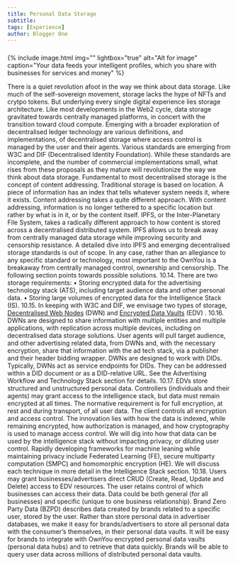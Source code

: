 ```yaml
---
title: Personal Data Storage
subtitle:
tags: [Experience]
author: Blogger One
---
```


### <span style="color: #e81313"></span>

{% include image.html img="" lightbox="true" alt="Alt for image" caption="Your data feeds your intelligent profiles, which you share with businesses for services and money" %}

There is a quiet revolution afoot in the way we think about data storage. Like much of the self-sovereign movement, storage lacks the hype of NFTs and crytpo tokens. But underlying every single digital experience lies storage architecture. Like most developments in the Web2 cycle, data storage gravitated towards centrally managed platforms, in concert with the transition toward cloud compute. Emerging with a broader exploration of decentralised ledger technology are various definitions, and implementations, of decentralised storage where access control is managed by the user and their agents. Various standards are emerging from W3C and DIF (Decentralised Identity Foundation). While these standards are incomplete, and the number of commercial implementations small, what rises from these proposals as they mature will revolutionize the way we think about data storage. Fundamental to most decentralised storage is the concept of content addressing. Traditional storage is based on location. A piece of information has an index that tells whatever system needs it, where it exists. Content addressing takes a quite different approach. With content addressing, information is no longer tethered to a specific location but rather by what is in it, or by the content itself. IPFS, or the Inter-Planetary File System, takes a radically different approach to how content is stored across a decentralised distributed system. IPFS allows us to break away from centrally managed data storage while improving security and censorship resistance. A detailed dive into IPFS and emerging decentralised storage standards is out of scope. In any case, rather than an allegiance to any specific standard or technology, most important to the OwnYou is a breakaway from centrally managed control, ownership and censorship. The following section points towards possible solutions.
10.14. There are two storage requirements:
• Storing encrypted data for the advertising technology stack (ATS), including target audience data and other personal data.
• Storing large volumes of encrypted data for the Intelligence Stack (IS).
10.15. In keeping with W3C and DIF, we envisage two types of storage, [Decentralised Web Nodes](https://github.com/decentralized-identity/decentralized-web-node/blob/main/spec/spec.md) (DWN) and [Encrypted Data Vaults](https://identity.foundation/edv-spec/) (EDV) .
10.16. DWNs are designed to share information with multiple entities and multiple applications, with replication across multiple devices, including on decentralised data storage solutions. User agents will pull target audience, and other advertising related data, from DWNs and, with the necessary encryption, share that information with the ad tech stack, via a publisher and their header bidding wrapper. DWNs are designed to work with DIDs. Typically, DWNs act as service endpoints for DIDs. They can be addressed within a DID document or as a DID-relative URL. See the Advertising Workflow and Technology Stack section for details.
10.17. EDVs store structured and unstructured personal data. Controllers (individuals and their agents) may grant access to the intelligence stack, but data must remain encrypted at all times. The normative requirement is for full encryption, at rest and during transport, of all user data. The client controls all encryption and access control. The innovation lies with how the data is indexed, while remaining encrypted, how authorization is managed, and how cryptography is used to manage access control. We will dig into how that data can be used by the intelligence stack without impacting privacy, or diluting user control. Rapidly developing frameworks for machine leaning while maintaining privacy include Federated Learning (FE), secure multiparty computation (SMPC) and homomorphic encryption (HE). We will discuss each technique in more detail in the Intelligence Stack section.
10.18. Users may grant businesses/advertisers direct CRUD (Create, Read, Update and Delete) access to EDV resources. The user retains control of which businesses can access their data. Data could be both general (for all businesses) and specific (unique to one business relationship). Brand Zero Party Data (BZPD) describes data created by brands related to a specific user, stored by the user. Rather than store personal data in advertiser databases, we make it easy for brands/advertisers to store all personal data with the consumer’s themselves, in their personal data vaults. It will be easy for brands to integrate with OwnYou encrypted personal data vaults (personal data hubs) and to retrieve that data quickly. Brands will be able to query user data across millions of distributed personal data vaults.
